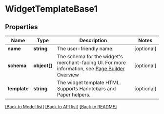 # WidgetTemplateBase1

## Properties
Name | Type | Description | Notes
------------ | ------------- | ------------- | -------------
**name** | **string** | The user-friendly name. | [optional] 
**schema** | **object[]** | The schema for the widget&#x27;s merchant-facing UI. For more information, see [Page Builder Overview](https://developer.bigcommerce.com/stencil-docs/page-builder/page-builder-overview) | [optional] 
**template** | **string** | The widget template HTML. Supports Handlebars and Paper helpers. | [optional] 

[[Back to Model list]](../../README.md#documentation-for-models) [[Back to API list]](../../README.md#documentation-for-api-endpoints) [[Back to README]](../../README.md)

